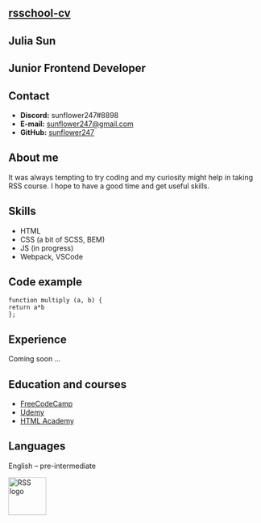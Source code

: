 [rsschool-cv](https://sunflower247.github.io/rsschool-cv/)
 -------------------------------------------------------
 
 **Julia Sun**
 -------
 
 Junior Frontend Developer
 -------------------------
 
 
Contact
-------

* **Discord:** sunflower247#8898
* **E-mail:**  sunflower247@gmail.com
* **GitHub:** [sunflower247](https://github.com/sunflower247)

About me
--------


It was always tempting to try coding and my curiosity might help in taking RSS course. I hope to have a good time and get useful skills.


Skills
------
* HTML
* CSS (a bit of SCSS, BEM)
* JS (in progress)
* Webpack, VSCode


Code example
------------
    function multiply (a, b) {
    return a*b
    };


    
Experience
----------
 Coming soon ...

Education and courses
---------------------

* [FreeCodeCamp](https://www.freecodecamp.org/)
* [Udemy](https://www.udemy.com/)
* [HTML Academy](https://htmlacademy.ru/)



Languages
---------

English – pre-intermediate

  
<img src="https://rs.school/images/rs_school_js.svg" style="" width="75" alt="RSS logo">
